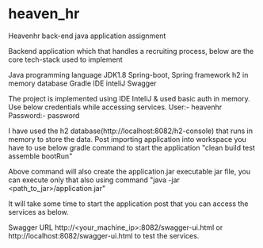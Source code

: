 # heaven_hr
Heavenhr back-end java application assignment

Backend application which that handles a recruiting process, below are the core tech-stack used to implement

Java programming language
JDK1.8
Spring-boot, Spring framework
h2 in memory database
Gradle
IDE inteliJ
Swagger

The project is implemented using IDE InteliJ & used basic auth in memory. 
Use below credentials while accessing services.
User:- heavenhr
Password:- password


I have used the h2 database(http://localhost:8082/h2-console) that runs in memory to store the data.
Post importing application into workspace you have to use below gradle command to start the application
"clean build test assemble bootRun"

Above command will also create the application.jar executable jar file, you can execute only that also using command "java -jar <path_to_jar>/application.jar" 

It will take some time to start the application post that you can access the services as below. 

Swagger URL http://<your_machine_ip>:8082/swagger-ui.html or http://localhost:8082/swagger-ui.html  to test the services.

